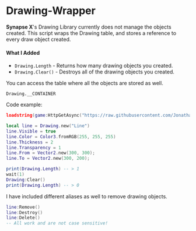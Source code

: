 # Drawing-Wrapper
**Synapse X**'s Drawing Library currently does not manage the objects created.
This script wraps the Drawing table, and stores a reference to every draw object created.

#### What I Added
- `Drawing.Length`  - Returns how many drawing objects you created.
- `Drawing.Clear()` - Destroys all of the drawing objects you created.

You can access the table where all the objects are stored as well.

`Drawing.__CONTAINER`

Code example:
```Lua
loadstring(game:HttpGetAsync("https://raw.githubusercontent.com/Jonathann-0/Drawing-Wrapper/main/main.lua"))() -- place in the beginning of your script

local line = Drawing.new("Line")
line.Visible = true
line.Color = Color3.fromRGB(255, 255, 255)
line.Thickness = 2
line.Transparency = 1
line.From = Vector2.new(300, 300);
line.To = Vector2.new(300, 200);

print(Drawing.Length) -- > 1
wait(1)
Drawing:Clear()
print(Drawing.Length) -- > 0
```

I have included different aliases as well to remove drawing objects.
```lua
line:Remove()
line:Destroy()
line:Delete()
-- All work and are not case sensitive!
```
